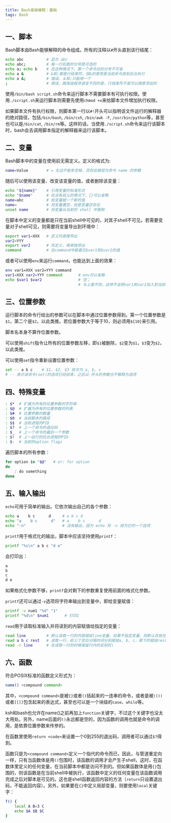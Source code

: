```yaml
---
title: Bash高级编程：基础
tags: Bash
---
```


一、脚本
--------

Bash脚本由Bash能够解释的命令组成。所有的注释以`#`开头直到该行结尾：

```bash
echo abc          # 显示 abc
echo abc;         # 每一行后面的分号是可选的
echo a; echo b    # 在这种情况下，第一个命令后的分号不可省
echo a &          # &和;都是行结束符，但&的意思是当前命令放到后台执行
echo a &;         # 错误，＆和;只能用一个
;                 # 错误，跟高级程序语言不同的是，行结束符不是可以随意添加的
```

使用`/bin/bash script.sh`命令来运行脚本不需要脚本有可执行权限。使用`./script.sh`来运行脚本则需要先使用`chmod +x`来给脚本文件增加执行权限。

如果脚本文件有执行权限，则脚本第一行以`#!`开头可以指明该文件运行的解释器的绝对路径，包括`/bin/bash`, `/bin/csh`, `/bin/awk -F`, `/usr/bin/python`等，甚至也可以是`/bin/cat`, `/bin/rm`等。这样的话，当使用`./script.sh`命令来运行该脚本时，bash会去调用脚本指定的解释器来运行该脚本。

二、变量
--------

Bash脚本中的变量在使用前无需定义。定义的格式为:

```bash
name=Value        # = 左边不能有空格，否则会被视为命令 name 的参数
```

随后可以使用该变量、改变该变量的值，或者删除该变量：

```bash
echo "${name}"    # 引用变量的标准形式
echo "$name"      # 在没有歧义的情况下，{}可以省略
name=abc          # 给变量赋一个新的值
name=             # 将变量置空，但是变量还存在
unset name        # 将变量从当前的 shell 中删除
```

在脚本中定义的变量都是只在当前shell中可见的，对其子shell不可见。若需要变量对子shell可见，则需要将变量导出到环境中：

```bash
export var1=XXX   # 定义时直接导出
var2=YYY
export var2       # 先定义，再单独导出
command           # 在command中能看见$var1和$var2的值
```

或者可以使用`env`来运行`command`，也能达到上面的效果：

```bash
env var1=XXX var2=YYY command
var1=XXX var2=YYY command       # env可以省略
echo $var1 $var2                # 空；
                                # 与上面不同，这样不会把var1和var2加入到当前shell中
```

三、位置参数
------------

运行脚本的命令行给出的参数可以在脚本中通过位置参数得到。第一个位置参数是`$1`，第二个是`$2`，以此类推。若位置参数大于等于10，则必须用`${10}`来引用。

脚本名本身不算作位置参数。

可以使用`shift`指令让所有的位置参数左移，即`$1`被删除，`$2`变为`$1`，`$3`变为`$2`，以此类推。

可以使用`set`指令重新设置位置参数：

```bash
set -- a b c    # $1, $2, $3 依次为 a, b, c
# -- 表示该命令(set)的选项已经结束，之后以-开头的参数也不解释为选项
```

四、特殊变量
------------

```bash
: $*  # 扩展为所有的位置参数的字符串
: $@  # 扩展为所有的位置参数的列表
: $#  # 位置参数的数量
: $0  # 当前脚本的路径
: $$  # 当前进程的PID
: $?  # 上一个命令的退出码
: $_  # 上一个命令的最后一个参数
: $!  # 上一运行的后台进程的PID
: $-  # 当前的option flags
```

遍历脚本的所有参数：

```bash
for option in "$@"   # or: for option
do
    : do something
done
```

五、输入输出
-----------

`echo`可用于简单的输出。它依次输出自己的各个参数：

```bash
echo a    b c      d     # a b c d
echo "a    b c      d"   # a    b c      d
echo "-n"                # 没有输出，因为 echo 将 -n 视为它的一个选项
```

`printf`用于格式化的输出，脚本中应该坚持使用`printf`：

```bash
printf "%s\n" a b c "d e"
```

会打印出：

```bash
a
b
c
d e
```

如果格式化参数不够，`printf`会对剩下的参数重复使用前面的格式化参数。

`printf`还可以通过`-v`选项将字符串输出到变量中，即给变量赋值：

```bash
printf -v num1 "%d" "1"
printf "%d\n" $num1       # 打印1
```

`read`用于读取标准输入并将读到的内容赋值给指定的变量：

```bash
read line         # 默认读取一行的内容赋给line变量，如果不指定变量，则默认存放在 REPLY 变量中
read a b c rest   # 读取一行，前三个空白分隔的词分别赋给a, b, c，剩下的赋给rest
read -r line      # 在读取一行的时候保留行内的反斜杠\
```

六、函数
--------

符合POSIX标准的函数定义形式为：

```bash
name() <compound command>
```

其中，`<compound command>`是被`{}`或者`()`括起来的一连串的命令，或者是被`(())`或者`[[]]`包含起来的表达式，甚至也可以是一个块级的`case`、`while`等。

ksh和bash也允许在name()之前再加上`function`关键字，不过这个关键字也没太大用处。另外，name后面的`()`永远都是空的，因为函数的调用也就是命令的调用，是依靠位置参数来传参的。

在函数里使用`return <code>`来设置一个0到255的退出码，调用者可以通过`$?`得到。

函数只是为`<compound command>`定义一个指代的命令而已，因此，与管道重定向一样，只有当函数体是用`()`包围时，该函数的调用才会产生子shell，这时，在函数体里定义的任何变量，在当前脚本中都是访问不到的。但如果函数体是用`{}`包围的，则该函数是在当前shell中被执行，该函数中定义的任何变量在该函数调用完成之后对脚本是可见的。这也是shell函数返回内容的方法（`return`只设置退出码，不能返回内容）。另外，如果要在`{}`中定义局部变量，则要使用`local`关键字：

```bash
f() {
    local A B=3 C
    echo $A $B $C
}
```
